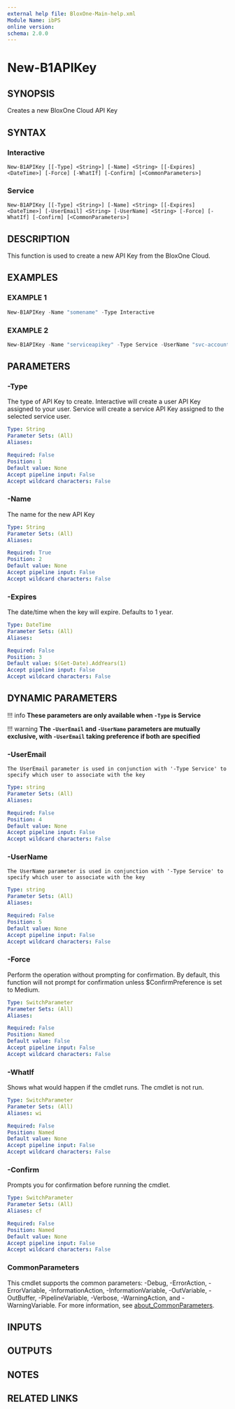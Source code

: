 ```yaml
---
external help file: BloxOne-Main-help.xml
Module Name: ibPS
online version:
schema: 2.0.0
---
```


# New-B1APIKey

## SYNOPSIS
Creates a new BloxOne Cloud API Key

## SYNTAX

### Interactive
```
New-B1APIKey [[-Type] <String>] [-Name] <String> [[-Expires] <DateTime>] [-Force] [-WhatIf] [-Confirm] [<CommonParameters>]
```

### Service
```
New-B1APIKey [[-Type] <String>] [-Name] <String> [[-Expires] <DateTime>] [-UserEmail] <String> [-UserName] <String> [-Force] [-WhatIf] [-Confirm] [<CommonParameters>]
```

## DESCRIPTION
This function is used to create a new API Key from the BloxOne Cloud.

## EXAMPLES

### EXAMPLE 1
```powershell
New-B1APIKey -Name "somename" -Type Interactive
```

### EXAMPLE 2
```powershell
New-B1APIKey -Name "serviceapikey" -Type Service -UserName "svc-account-name"
```

## PARAMETERS

### -Type
The type of API Key to create.
Interactive will create a user API Key assigned to your user.
Service will create a service API Key assigned to the selected service user.

```yaml
Type: String
Parameter Sets: (All)
Aliases:

Required: False
Position: 1
Default value: None
Accept pipeline input: False
Accept wildcard characters: False
```

### -Name
The name for the new API Key

```yaml
Type: String
Parameter Sets: (All)
Aliases:

Required: True
Position: 2
Default value: None
Accept pipeline input: False
Accept wildcard characters: False
```

### -Expires
The date/time when the key will expire. Defaults to 1 year.

```yaml
Type: DateTime
Parameter Sets: (All)
Aliases:

Required: False
Position: 3
Default value: $(Get-Date).AddYears(1)
Accept pipeline input: False
Accept wildcard characters: False
```

## DYNAMIC PARAMETERS
!!! info
    **These parameters are only available when `-Type` is Service**

!!! warning
    **The `-UserEmail` and `-UserName` parameters are mutually exclusive, with `-UserEmail` taking preference if both are specified**

### -UserEmail
    The UserEmail parameter is used in conjunction with '-Type Service' to specify which user to associate with the key

```yaml
Type: string
Parameter Sets: (All)
Aliases:

Required: False
Position: 4
Default value: None
Accept pipeline input: False
Accept wildcard characters: False
```

### -UserName
    The UserName parameter is used in conjunction with '-Type Service' to specify which user to associate with the key

```yaml
Type: string
Parameter Sets: (All)
Aliases:

Required: False
Position: 5
Default value: None
Accept pipeline input: False
Accept wildcard characters: False
```

### -Force
Perform the operation without prompting for confirmation.
By default, this function will not prompt for confirmation unless $ConfirmPreference is set to Medium.

```yaml
Type: SwitchParameter
Parameter Sets: (All)
Aliases:

Required: False
Position: Named
Default value: False
Accept pipeline input: False
Accept wildcard characters: False
```

### -WhatIf
Shows what would happen if the cmdlet runs.
The cmdlet is not run.

```yaml
Type: SwitchParameter
Parameter Sets: (All)
Aliases: wi

Required: False
Position: Named
Default value: None
Accept pipeline input: False
Accept wildcard characters: False
```

### -Confirm
Prompts you for confirmation before running the cmdlet.

```yaml
Type: SwitchParameter
Parameter Sets: (All)
Aliases: cf

Required: False
Position: Named
Default value: None
Accept pipeline input: False
Accept wildcard characters: False
```

### CommonParameters
This cmdlet supports the common parameters: -Debug, -ErrorAction, -ErrorVariable, -InformationAction, -InformationVariable, -OutVariable, -OutBuffer, -PipelineVariable, -Verbose, -WarningAction, and -WarningVariable. For more information, see [about_CommonParameters](http://go.microsoft.com/fwlink/?LinkID=113216).

## INPUTS

## OUTPUTS

## NOTES

## RELATED LINKS
